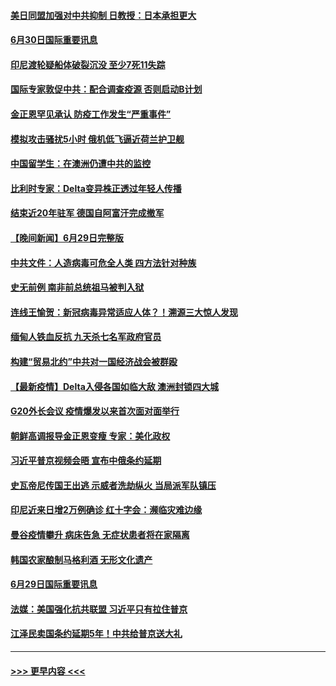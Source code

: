 #### [美日同盟加强对中共抑制 日教授：日本承担更大](../pages/prog202/a103154793.md?t=06302151) 
#### [6月30日国际重要讯息](../pages/prog202/a103154787.md?t=06302151) 
#### [印尼渡轮疑船体破裂沉没 至少7死11失踪](../pages/prog202/a103154765.md?t=06302151) 
#### [国际专家敦促中共：配合调查疫源 否则启动B计划](../pages/prog202/a103154726.md?t=06302151) 
#### [金正恩罕见承认 防疫工作发生“严重事件”](../pages/prog202/a103154699.md?t=06302151) 
#### [模拟攻击骚扰5小时 俄机低飞逼近荷兰护卫舰](../pages/prog202/a103154673.md?t=06302151) 
#### [中国留学生：在澳洲仍遭中共的监控](../pages/prog202/a103154655.md?t=06302151) 
#### [比利时专家：Delta变异株正透过年轻人传播](../pages/prog202/a103154563.md?t=06302151) 
#### [结束近20年驻军 德国自阿富汗完成撤军](../pages/prog202/a103154495.md?t=06302151) 
#### [【晚间新闻】6月29日完整版](../pages/prog202/a103154474.md?t=06302151) 
#### [中共文件：人造病毒可危全人类 四方法针对种族](../pages/prog202/a103153274.md?t=06302151) 
#### [史无前例 南非前总统祖马被判入狱](../pages/prog202/a103154170.md?t=06302151) 
#### [连线王愉贺：新冠病毒异常适应人体？！溯源三大惊人发现](../pages/prog202/a103153334.md?t=06302151) 
#### [缅甸人铁血反抗 九天杀七名军政府官员](../pages/prog202/a103154391.md?t=06302151) 
#### [构建“贸易北约”中共对一国经济战会被群殴](../pages/prog202/a103154396.md?t=06302151) 
#### [【最新疫情】Delta入侵各国如临大敌 澳洲封锁四大城](../pages/prog202/a103153940.md?t=06302151) 
#### [G20外长会议 疫情爆发以来首次面对面举行](../pages/prog202/a103154010.md?t=06302151) 
#### [朝鲜高调报导金正恩变瘦 专家：美化政权](../pages/prog202/a103154008.md?t=06302151) 
#### [习近平普京视频会晤 宣布中俄条约延期](../pages/prog202/a103153992.md?t=06302151) 
#### [史瓦帝尼传国王出逃 示威者洗劫纵火 当局派军队镇压](../pages/prog202/a103153819.md?t=06302151) 
#### [印尼近来日增2万例确诊 红十字会：濒临灾难边缘](../pages/prog202/a103153800.md?t=06302151) 
#### [曼谷疫情攀升 病床告急 无症状患者将在家隔离](../pages/prog202/a103153743.md?t=06302151) 
#### [韩国农家酿制马格利酒 无形文化遗产](../pages/prog202/a103153703.md?t=06302151) 
#### [6月29日国际重要讯息](../pages/prog202/a103153688.md?t=06302151) 
#### [法媒：美国强化抗共联盟 习近平只有拉住普京](../pages/prog202/a103153707.md?t=06302151) 
#### [江泽民卖国条约延期5年！中共给普京送大礼](../pages/prog202/a103153687.md?t=06302151) 

----
#### [ >>> 更早内容 <<< ](../indexes/prog202-earlier.md)
